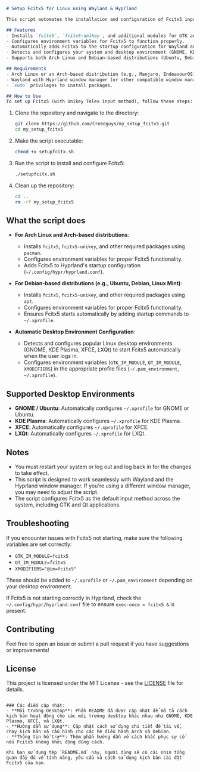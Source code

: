 ```markdown
# Setup Fcitx5 for Linux using Wayland & Hyprland

This script automates the installation and configuration of Fcitx5 input method, including Unikey support, for systems running Wayland with Hyprland. It also supports popular Linux desktop environments including GNOME, KDE, XFCE, and LXQt.

## Features
- Installs `fcitx5`, `fcitx5-unikey`, and additional modules for GTK and Qt support (for Arch users, this step is not required).
- Configures environment variables for Fcitx5 to function properly.
- Automatically adds Fcitx5 to the startup configuration for Wayland and Hyprland.
- Detects and configures your system and desktop environment (GNOME, KDE Plasma, XFCE, LXQt) to ensure Fcitx5 starts automatically.
- Supports both Arch Linux and Debian-based distributions (Ubuntu, Debian, Linux Mint, etc.).

## Requirements
- Arch Linux or an Arch-based distribution (e.g., Manjaro, EndeavourOS) or Debian-based distribution (e.g., Ubuntu, Linux Mint).
- Wayland with Hyprland window manager (or other compatible window managers).
- `sudo` privileges to install packages.

## How to Use
To set up Fcitx5 (with Unikey Telex input method), follow these steps:
```

1. Clone the repository and navigate to the directory:
   ```bash
   git clone https://github.com/Creedguys/my_setup_fcitx5.git
   cd my_setup_fcitx5
   ```

2. Make the script executable:

   ```bash
   chmod +x setupfcitx.sh
   ```

3. Run the script to install and configure Fcitx5:

   ```bash
   ./setupfcitx.sh
   ```

4. Clean up the repository:

   ```bash
   cd ..
   rm -rf my_setup_fcitx5
   ```

## What the script does
- **For Arch Linux and Arch-based distributions**:
  - Installs `fcitx5`, `fcitx5-unikey`, and other required packages using `pacman`.
  - Configures environment variables for proper Fcitx5 functionality.
  - Adds Fcitx5 to Hyprland's startup configuration (`~/.config/hypr/hyprland.conf`).
  
- **For Debian-based distributions (e.g., Ubuntu, Debian, Linux Mint)**:
  - Installs `fcitx5`, `fcitx5-unikey`, and other required packages using `apt`.
  - Configures environment variables for proper Fcitx5 functionality.
  - Ensures Fcitx5 starts automatically by adding startup commands to `~/.xprofile`.

- **Automatic Desktop Environment Configuration**:
  - Detects and configures popular Linux desktop environments (GNOME, KDE Plasma, XFCE, LXQt) to start Fcitx5 automatically when the user logs in.
  - Configures environment variables (`GTK_IM_MODULE`, `QT_IM_MODULE`, `XMODIFIERS`) in the appropriate profile files (`~/.pam_environment`, `~/.xprofile`).

## Supported Desktop Environments
- **GNOME / Ubuntu**: Automatically configures `~/.xprofile` for GNOME or Ubuntu.
- **KDE Plasma**: Automatically configures `~/.xprofile` for KDE Plasma.
- **XFCE**: Automatically configures `~/.xprofile` for XFCE.
- **LXQt**: Automatically configures `~/.xprofile` for LXQt.

## Notes
- You must restart your system or log out and log back in for the changes to take effect.
- This script is designed to work seamlessly with Wayland and the Hyprland window manager. If you're using a different window manager, you may need to adjust the script.
- The script configures Fcitx5 as the default input method across the system, including GTK and Qt applications.

## Troubleshooting
If you encounter issues with Fcitx5 not starting, make sure the following variables are set correctly:
- `GTK_IM_MODULE=fcitx5`
- `QT_IM_MODULE=fcitx5`
- `XMODIFIERS="@im=fcitx5"`

These should be added to `~/.xprofile` or `~/.pam_environment` depending on your desktop environment.

If Fcitx5 is not starting correctly in Hyprland, check the `~/.config/hypr/hyprland.conf` file to ensure `exec-once = fcitx5 &` is present.

## Contributing
Feel free to open an issue or submit a pull request if you have suggestions or improvements!

## License
This project is licensed under the MIT License - see the [LICENSE](LICENSE) file for details.
```

### Các điểm cập nhật:
- **Môi trường Desktop**: Phần README đã được cập nhật để mô tả cách kịch bản hoạt động cho các môi trường desktop khác nhau như GNOME, KDE Plasma, XFCE, và LXQt.
- **Hướng dẫn sử dụng**: Cập nhật cách sử dụng chi tiết để tải về, chạy kịch bản và cấu hình cho các hệ điều hành Arch và Debian.
- **Thông tin hỗ trợ**: Thêm phần hướng dẫn về cách khắc phục sự cố nếu Fcitx5 không khởi động đúng cách.

Khi bạn sử dụng tệp `README.md` này, người dùng sẽ có cái nhìn tổng quan đầy đủ về tính năng, yêu cầu và cách sử dụng kịch bản cài đặt Fcitx5 của bạn.
